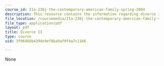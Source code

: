 ```yaml
---
course_id: 21a-230j-the-contemporary-american-family-spring-2004
description: This resource contains the information regarding divorce II.
file_location: /coursemedia/21a-230j-the-contemporary-american-family-spring-2004/3f06468b4394e9ef8ba9af9f4a7c1166_MIT21A_230JS04_18arndel.pdf
file_type: application/pdf
layout: pdf
title: Divorce II
type: course
uid: 3f06468b4394e9ef8ba9af9f4a7c1166

---
```

None